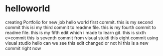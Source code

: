 # helloworld
creating Portfolio for new job 
hello world first commit.
this is my second commit
this isi my third commit to readme file.
this is my fourth commit to readme file.
this is my fifth edit which i made to learn git. 
this is sixth e=commit 
this is seventh commit from visual stuidi
this eight commit using visual studio hello
can we see this edit changed or not 
hi this is a new commit right now 